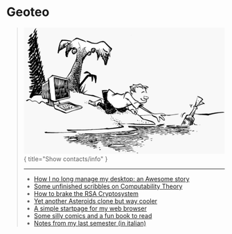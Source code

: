 # Geoteo

> [![](pics/island.png)](contacts.md){ title="Show contacts/info" }
>
> ---
>
> - [How I no long manage my desktop: an Awesome story](config.md)
> - [Some unfinished scribbles on Computability Theory](notes.md)
> - [How to brake the RSA Cryptosystem](attack.md)
> - [Yet another Asteroids clone but way cooler](astro.md)
> - [A simple startpage for my web browser](start.html)
> - [Some silly comics and a fun book to read](comics.md)
> - [Notes from my last semester (in italian)](https://www.geoteo.net/notes)
